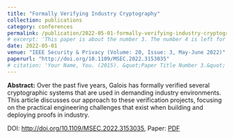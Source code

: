 ```yaml
---
title: "Formally Verifying Industry Cryptography"
collection: publications
category: conferences
permalink: /publication/2022-05-01-formally-verifying-industry-cryptography
# excerpt: 'This paper is about the number 3. The number 4 is left for future work.'
date: 2022-05-01
venue: "IEEE Security & Privacy (Volume: 20, Issue: 3, May-June 2022)"
paperurl: "http://doi.org/10.1109/MSEC.2022.3153035"
# citation: 'Your Name, You. (2015). &quot;Paper Title Number 3.&quot; <i>Journal 1</i>. 1(3).'
---
```


**Abstract:** Over the past five years, Galois has formally verified several cryptographic systems that are used in demanding industry environments. This article discusses our approach to these verification projects, focusing on the practical engineering challenges that exist when building and deploying proofs in industry.

DOI: <http://doi.org/10.1109/MSEC.2022.3153035>, Paper: [PDF](http://mikedodds.github.io/files/publication/2022-05-01-formally-verifying-industry-cryptography.pdf)